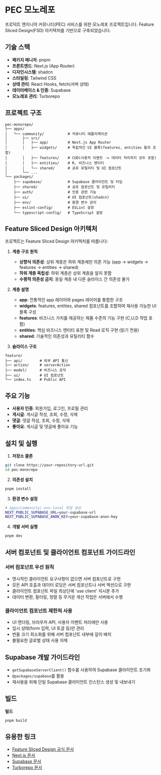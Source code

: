 # PEC 모노레포

프로덕트 엔지니어 커뮤니티(PEC) 서비스를 위한 모노레포 프로젝트입니다. Feature Sliced Design(FSD) 아키텍처를 기반으로 구축되었습니다.

## 기술 스택

- **패키지 매니저**: pnpm
- **프론트엔드**: Next.js (App Router)
- **디자인시스템**: shadcn
- **스타일링**: Tailwind CSS
- **상태 관리**: React Hooks, fetch(서버 상태)
- **데이터베이스 & 인증**: Supabase
- **모노레포 관리**: Turborepo

## 프로젝트 구조

```
pec-monorepo/
├── apps/
│   └── community/           # 커뮤니티 애플리케이션
│       ├── src/
│       │   ├── app/         # Next.js App Router
│       │   ├── widgets/     # 독립적인 UI 블록(features, entities 들의 조합)
│       │   ├── features/    # CUD(사용자 이벤트 -> 데이터 처리까지 모두 포함)
│       │   ├── entities/    # R, 비즈니스 엔티티
│       │   └── shared/      # 공유 유틸리티 및 UI 컴포넌트
│       └── ...
└── packages/
    ├── supabase/            # Supabase 클라이언트 및 타입
    ├── shared/              # 공유 컴포넌트 및 유틸리티
    ├── auth/                # 인증 관련 기능
    ├── ui/                  # UI 컴포넌트(shadcn)
    ├── env/                 # 환경 변수 관리
    ├── eslint-config/       # ESLint 설정
    └── typescript-config/   # TypeScript 설정
```

## Feature Sliced Design 아키텍처

프로젝트는 Feature Sliced Design 아키텍처를 따릅니다:

1. **계층 구조 원칙**

   - **상향식 의존성**: 상위 계층은 하위 계층에만 의존 가능 (app → widgets → features → entities → shared)
   - **하위 계층 독립성**: 하위 계층은 상위 계층을 알지 못함
   - **수평적 의존성 금지**: 동일 계층 내 다른 슬라이스 간 의존성 불가

2. **계층 설명**

   - **app**: 전통적인 app 레이어와 pages 레이어를 통합한 구조
   - **widgets**: features, entities, shared 컴포넌트를 조합하여 재사용 가능한 UI 블록 구성
   - **features**: 비즈니스 가치를 제공하는 제품 수준의 기능 구현 (C,U,D 작업 포함)
   - **entities**: 핵심 비즈니스 엔티티 표현 및 Read 로직 구현 (읽기 전용)
   - **shared**: 기술적인 의존성과 유틸리티 함수

3. **슬라이스 구조**

```
feature/
├── api/        # 외부 API 통신
├── action/     # serverAction
├── model/      # 비즈니스 로직
├── ui/         # UI 컴포넌트
└── index.ts    # Public API
```

## 주요 기능

- **사용자 인증**: 회원가입, 로그인, 프로필 관리
- **게시글**: 게시글 작성, 조회, 수정, 삭제
- **댓글**: 댓글 작성, 조회, 수정, 삭제
- **좋아요**: 게시글 및 댓글에 좋아요 기능

## 설치 및 실행

1. **저장소 클론**

```bash
git clone https://your-repository-url.git
cd pec-monorepo
```

2. **의존성 설치**

```bash
pnpm install
```

3. **환경 변수 설정**

```bash
# apps/community/.env.local 파일 생성
NEXT_PUBLIC_SUPABASE_URL=your-supabase-url
NEXT_PUBLIC_SUPABASE_ANON_KEY=your-supabase-anon-key
```

4. **개발 서버 실행**

```bash
pnpm dev
```

## 서버 컴포넌트 및 클라이언트 컴포넌트 가이드라인

### 서버 컴포넌트 우선 원칙

- 명시적인 클라이언트 요구사항이 없으면 서버 컴포넌트로 구현
- 모든 API 호출과 데이터 로딩은 서버 컴포넌트나 서버 액션으로 구현
- 클라이언트 컴포넌트 파일 최상단에 'use client' 지시문 추가
- 데이터 변환, 필터링, 정렬 등 무거운 계산 작업은 서버에서 수행

### 클라이언트 컴포넌트 제한적 사용

- UI 렌더링, 브라우저 API, 사용자 이벤트 처리에만 사용
- 임시 상태(form 입력, UI 토글 등)만 관리
- 번들 크기 최소화를 위해 서버 컴포넌트 내부에 깊이 배치
- 불필요한 글로벌 상태 사용 자제

## Supabase 개발 가이드라인

- `getSupabaseServerClient()` 함수를 사용하여 Supabase 클라이언트 초기화
- `@packages/supabase`를 활용
- 재사용을 위해 단일 Supabase 클라이언트 인스턴스 생성 및 내보내기

## 빌드

**빌드**

```bash
pnpm build
```

## 유용한 링크

- [Feature Sliced Design 공식 문서](https://feature-sliced.design/)
- [Next.js 문서](https://nextjs.org/docs)
- [Supabase 문서](https://supabase.com/docs)
- [Turborepo 문서](https://turbo.build/repo/docs)
